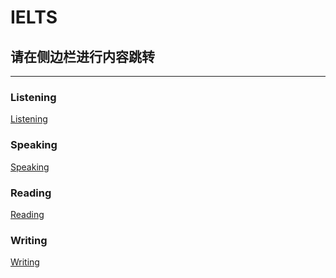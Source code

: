 # IELTS
## 请在侧边栏进行内容跳转
___
### Listening
[Listening](./listening/index.md)
### Speaking
[Speaking](./speaking/index.md)
### Reading
[Reading](./reading/index.md)
### Writing
[Writing](./writing/index.md)